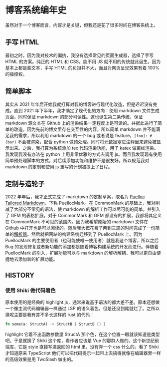# 博客系统编年史

虽然对于一个博客而言，内容才是关键，但我还是花了很多时间在博客系统上。

## 手写 HTML

最初之时，因为我对技术的偏执，我没有选择常见的页面生成器，选择了手写 HTML 的方案。纯正的 HTML 和 CSS。能不用 JS 就不用的传统就此诞生。因为基本上都是些文本，手写 HTML 的负担并不大，而且对网页呈现效果有着 100% 的操控权。

## 简单脚本

其实从 2021 年年后开始我就打算对我的博客进行现代化改造，但是迟迟没有完成。直到 2021 年下半年，我才确定了现代化的方向：使用 markdown 文件生成页面，同时保证 markdown 的部分可读性。这也诞生第二条传统，保证 markdown 源文本在 Github 上的渲染结果一定程度上是可读的。并据此进行了简单的改造。因为先前的博文里存在交互性的内容，所以简单 markdown 并不能满足我的需求，所以利用 markdown 的一个 bug 或者说是 feature，`[foo]: #(bar)` 不会被渲染，配合 python 做预处理。同时将元数据塞进注释里来避免被显示出来。之后，我打算为系统添加 tex 代码渲染功能，用了 katex 做离线渲染。我发现我没有办法在 python 上用非常优雅的方式去调用 js。而且我发现现有使用简单预处理脚本的方式，对后续添加功能和维护不是很友好。所以规范我对 markdown 的定制和使用 js 重写的计划被提上了日程。

## 定制与造轮子

2022 年年后，我才正式完成了 markdown 的定制草案，取名为 [Puelloc Tailored Markdown](https://github.com/Puellaquae/PuellocMark)，下称 PuellocMark。在 CommonMark 的基础上，我对削减了大部分不常见的语法，使 markdown 的解析工作可以尽可能的简单。并引入了 GFM 的表格扩展。对于 CommonMark 和 GFM 都没有的扩展，我都将其定义在 CommonMark 不可见的范围内。因为我希望原始的 markdown 文件在 Github 中打开也是可以阅读的。随后我大概花费了两到三周的时间完成了一份简单的[解析器](https://www.npmjs.com/package/jsptm)。然后就把网站的构建系统迁移到了 PuellocMark 上。因为 PuellocMark 的主要使用者（也可能使唯一使用者）就是我这个博客，所以之后 Bug 的发现修复或者新功能的添加都是随着博客构建系统的开发而进行。伴随着 PuellocMark 的引入，扩展功能可以与 markdown 的解析解耦，我可以更自由便捷地去添加新的扩展功能。

## HISTORY

### 使用 Shiki 做代码着色

原本使用的是经典的 highlight.js，通常来说基于语法的都大差不差。原本还想做一个像主流代码编辑器一样通过 LSP 的语义着色，但是还没到尾就烂了。之所以换呢主要是我有差不多长这样的 rust 的代码：

```rust
fn some(a: StructA) -> StructB { StructB {} }
```

highlight 它着不出函数参数里 StructA 那个色，在这个位置一眼就该知道是类型吧。于是就换了 Shiki 这个库，看作者应该是 Vue 的那群人做的。这个新世纪前端库，它是 style 直接写进返回的 html 里，没有弄一个 css 什么的。看了 Shiki 才知道原来 TypeScript 他们可以把代码提示一起带上去搞得就像在编辑器里一样的高级效果是用 TwoSlash 做出的。
